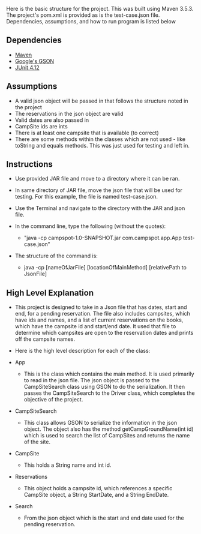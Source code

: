 Here is the basic structure for the project.  This was built using Maven 3.5.3.  The project's pom.xml is provided as is the test-case.json file.  Dependencies, assumptions, and how to run program is listed below

## Dependencies
- [Maven](https://maven.apache.org/docs/3.5.3/release-notes.html)
- [Google's GSON](https://github.com/google/gson)
- [JUnit 4.12](https://junit.org/junit4/)

## Assumptions
- A valid json object will be passed in that follows the structure noted in the project
- The reservations in the json object are valid
- Valid dates are also passed in
- CampSite ids are ints
- There is at least one campsite that is available (to correct)
- There are some methods within the classes which are not used - like toString and equals methods.  This was just used for testing and left in.

## Instructions
* Use provided JAR file and move to a directory where it can be ran.

* In same directory of JAR file, move the json file that will be used for testing.  For this example, the file is named test-case.json.  

* Use the Terminal and navigate to the directory with the JAR and json file.

* In the command line, type the following (without the quotes):

	* "java -cp campspot-1.0-SNAPSHOT.jar com.campspot.app.App test-case.json"

* The structure of the command is:

	* java -cp [nameOfJarFile] [locationOfMainMethod] [relativePath to JsonFile]

## High Level Explanation

- This project is designed to take in a Json file that has dates, start and end, for a pending reservation.  The file also includes campsites, which have ids and names, and a list of current reservations on the books, which have the campsite id and start/end date.  It used that file to determine which campsites are open to the reservation dates and prints off the campsite names.

- Here is the high level description for each of the class: 

* App
	* This is the class which contains the main method.  It is used primarily to read in the json file.  The json object is passed to the CampSiteSearch class using GSON to do the serialization.  It then passes the CampSiteSearch to the Driver class, which completes the objective of the project.

* CampSiteSearch
	* This class allows GSON to serialize the information in the json object.  The object also has the method getCampGroundName(int id) which is used to search the list of CampSites and returns the name of the site.

* CampSite
	* This holds a String name and int id.

* Reservations
	* This object holds a campsite id, which references a specific CampSite object, a String StartDate, and a String EndDate.  

* Search
	* From the json object which is the start and end date used for the pending reservation.